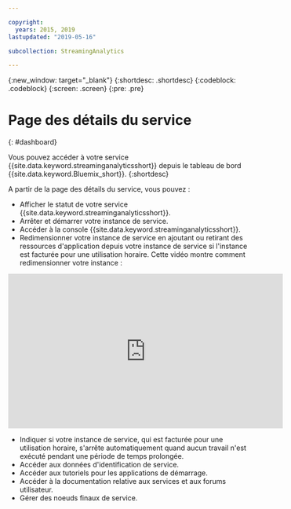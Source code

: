 ```yaml
---

copyright:
  years: 2015, 2019
lastupdated: "2019-05-16"

subcollection: StreamingAnalytics

---
```


<!-- Attribute definitions -->
{:new_window: target="_blank"}
{:shortdesc: .shortdesc}
{:codeblock: .codeblock}
{:screen: .screen}
{:pre: .pre}

# Page des détails du service
{: #dashboard}

Vous pouvez accéder à votre service {{site.data.keyword.streaminganalyticsshort}} depuis le tableau de bord {{site.data.keyword.Bluemix_short}}.
{:shortdesc}

A partir de la page des détails du service, vous pouvez :

* Afficher le statut de votre service {{site.data.keyword.streaminganalyticsshort}}.
* Arrêter et démarrer votre instance de service.
* Accéder à la console {{site.data.keyword.streaminganalyticsshort}}.
* Redimensionner votre instance de service en ajoutant ou retirant des ressources d'application depuis votre instance de service si l'instance est facturée pour une utilisation horaire. Cette vidéo montre comment redimensionner votre instance :
<iframe width="560" height="315" title="Redimensionner l'instance" src="https://www.youtube.com/embed/zbZ9am9UhPw?rel=0" frameborder="0" allowfullscreen>Redimensionner l'instance</iframe>

* Indiquer si votre instance de service, qui est facturée pour une utilisation horaire, s'arrête automatiquement quand aucun travail n'est exécuté pendant une période de temps prolongée.
* Accéder aux données d'identification de service.
* Accéder aux tutoriels pour les applications de démarrage.
* Accéder à la documentation relative aux services et aux forums utilisateur.
* Gérer des noeuds finaux de service.
